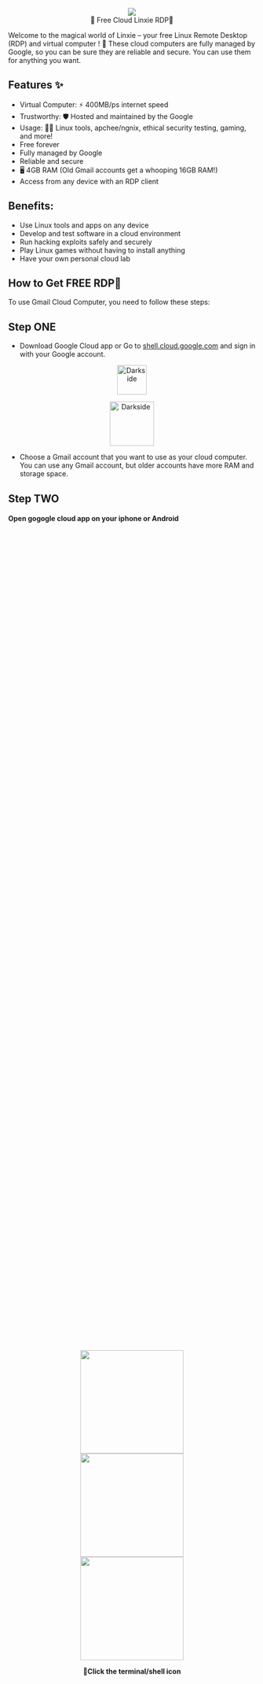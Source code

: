 <p align="center">
<img src="https://github.com/AryanVBW/RDPtown/releases/download/l1/rdp2-removebg-preview.png" height=""><br>
🌟 Free Cloud Linxie RDP🚀
</p>


Welcome to the magical world of Linxie – your free Linux Remote Desktop (RDP) and virtual computer ! 🎉
These cloud computers are fully managed by Google, so you can be sure they are reliable and secure. You can use them for anything you want.

## Features ✨
- Virtual Computer: ⚡️ 400MB/ps internet speed
- Trustworthy: 🛡️ Hosted and maintained by the  Google
- Usage: 👨‍💻 Linux tools, apchee/ngnix, ethical security testing, gaming, and more!
- Free forever
- Fully managed by Google
- Reliable and secure
- 🖥️ 4GB RAM (Old Gmail accounts get a whooping 16GB RAM!)
- Access from any device with an RDP client
## Benefits:

- Use Linux tools and apps on any device
- Develop and test software in a cloud environment
- Run hacking exploits safely and securely
- Play Linux games without having to install anything
- Have your own personal cloud lab
## How to Get FREE RDP🚀
To use Gmail Cloud Computer, you need to follow these steps:
## Step ONE
 - Download Google Cloud app or Go to <a href="https://shell.cloud.google.com">shell.cloud.google.com</a> and sign in with your Google account.

<p align="center">
   <a href="https://play.google.com/store/apps/details?id=com.google.android.apps.cloudconsole">
      <img src="https://github.com/AryanVBW/RDPtown/releases/download/l1/playstore.png" height="60" alt="Darkside">
   </a>
</p>

<p align="center">
   <a href="https://apps.apple.com/us/app/google-cloud/id1005120814">
      <img src="https://github.com/AryanVBW/RDPtown/releases/download/l1/appstore.png" height="90" alt="Darkside">
   </a>
</p>


 - Choose a Gmail account that you want to use as your cloud computer. You can use any Gmail account, but older accounts have more RAM and storage space.
## Step TWO
<h4>Open gogogle cloud app on your iphone or Android<h4> 

<div style="display: flex; flex-direction: column; justify-content: center; align-items: center; height: 100vh;">
  <img src="https://github.com/AryanVBW/RDPtown/releases/download/S1/CRDPcloud.png" height="210">
  <img src="https://github.com/AryanVBW/RDPtown/releases/download/S1/Cshell.png" height="210">
  <img src="https://github.com/AryanVBW/RDPtown/releases/download/S1/Ccloud-shell.png" height="210">
  <p style="text-align: center;"> 📲Click the terminal/shell icon</p>
</div>

   
 - Wait for a few minutes while the Google Cloud sets up your cloud computer. You will see a terminal window when it is ready.

## Step Three: Setting up Chrome Remote Desktop

This guide will help you set up Chrome Remote Desktop on your Linux system. We'll cover different desktop environments and display managers. Choose the section relevant to your system configuration.

### 1. Update System and Install `wget`

First, update your system's package list and upgrade existing packages. Then, install `wget` which we'll use to download files.

```bash
sudo apt update -y && sudo apt upgrade -y
sudo apt install wget -y
````

### 2\. Download and Install Chrome Remote Desktop

Download the Chrome Remote Desktop package and install it using `apt`.

```bash
sudo wget https://dl.google.com/linux/direct/chrome-remote-desktop_current_amd64.deb
sudo apt install ./chrome-remote-desktop_current_amd64.deb -y
```

### 3\. Install Desktop Environment and Configure Display Manager

Select your desired desktop environment and follow the corresponding instructions:

#### **Option A: GNOME (with GDM3)**

If you are using GNOME with GDM3, use these commands:

1.  **Install GNOME:**

    ```bash
    sudo DEBIAN_FRONTEND=noninteractive \
    apt install --assume-yes gnome gnome-shell ubuntu-desktop dbus-x11
    ```

2.  **Enable GDM3 (if not already enabled):**

    ```bash
    sudo systemctl enable gdm3.service
    ```

3.  **Configure Chrome Remote Desktop for GNOME:**

    ```bash
    sudo bash -c 'echo "exec /usr/bin/gnome-session" > /etc/chrome-remote-desktop-session'

    ```

4.  **Disable the default display manager if its not GDM3:**

    ```bash
    sudo systemctl disable lightdm.service # If you were using LightDM
    # or
    sudo systemctl disable sddm.service  # If you were using SDDM
    # ... (replace with your previous display manager if different)
    ```

5.  **Enable and Start Chrome Remote Desktop Service:**

    ```bash
    sudo systemctl enable chrome-remote-desktop
    sudo systemctl start chrome-remote-desktop
    ```

#### **Option B: XFCE (with LightDM)**

If you are using XFCE with LightDM, use these commands:

1.  **Install XFCE:**

    ```bash
    sudo DEBIAN_FRONTEND=noninteractive \
    apt install --assume-yes xfce4 desktop-base dbus-x11 xscreensaver
    ```

2.  **Configure Chrome Remote Desktop for XFCE:**

    ```bash
    sudo bash -c 'echo "exec /etc/X11/Xsession /usr/bin/xfce4-session" > /etc/chrome-remote-desktop-session'
    ```

3.  **Disable GDM3 (if it was previously enabled):**

    ```bash
    sudo systemctl disable gdm3.service
    ```

4.  **Enable LightDM (if not already enabled):**

    ```bash
    sudo systemctl enable lightdm.service
    ```

5.  **Enable and Start Chrome Remote Desktop Service:**

    ```bash
    sudo systemctl enable chrome-remote-desktop
    sudo systemctl start chrome-remote-desktop
    ```

#### **Option C: KDE Plasma (with SDDM)**

If you are using KDE Plasma with SDDM, use these commands:

1.  **Install KDE Plasma:**

    ```bash
    sudo DEBIAN_FRONTEND=noninteractive \
    apt install --assume-yes kde-plasma-desktop dbus-x11
    ```

2.  **Enable SDDM (if not already enabled):**

    ```bash
    sudo systemctl enable sddm.service
    ```

3.  **Configure Chrome Remote Desktop for KDE:**
    Create the file `/etc/chrome-remote-desktop-session` and add the following:

    ```
    exec /usr/bin/startplasma-x11
    ```

    To create the file using the terminal:

    ```bash
    echo "exec /usr/bin/startplasma-x11" | sudo tee /etc/chrome-remote-desktop-session
    ```

4.  **Disable the default display manager if it's not SDDM:**

    ```bash
    sudo systemctl disable lightdm.service # If you were using LightDM
    # or
    sudo systemctl disable gdm3.service  # If you were using GDM3
    # ... (replace with your previous display manager if different)
    ```

5.  **Enable and Start Chrome Remote Desktop Service:**

    ```bash
    sudo systemctl enable chrome-remote-desktop
    sudo systemctl start chrome-remote-desktop
    ```

#### **Option D: Other Desktop Environments**

If you are using a different desktop environment, you'll need to:

1.  **Install your desired desktop environment** using `apt`.
2.  **Determine the correct command** to start your desktop environment session. This is usually found in the desktop environment's documentation or configuration files.
3.  **Modify the `/etc/chrome-remote-desktop-session`** file (as shown in the XFCE example) and replace `/usr/bin/xfce4-session` with the correct command for your desktop environment.
4.  **Disable and replace your previous display manager** with the one that's compatible with your chosen desktop environment. This may involve enabling a new display manager and disabling the old one (as shown in previous options).
5.  **Enable and Start Chrome Remote Desktop Service:**
    ```bash
    sudo systemctl enable chrome-remote-desktop
    sudo systemctl start chrome-remote-desktop
    ```



## Step FOUR
   - Download Chrome Remote Desktop app/Extension or Go to <a href="https://remotedesktop.google.com">Chrome Remote Desktop</a> 
<p align="center">
   <a href="https://play.google.com/store/apps/details?id=com.google.chromeremotedesktop">
      <img src="https://github.com/AryanVBW/RDPtown/releases/download/l1/playstore.png" height="60" alt="Darkside">
   </a>
</p>

<p align="center">
   <a href="https://apps.apple.com/us/app/chrome-remote-desktop/id944025852">
      <img src="https://github.com/AryanVBW/RDPtown/releases/download/l1/appstore.png" height="90" alt="Darkside">
   </a>
</p>
<p align="center">
   <a href="https://chrome.google.com/webstore/detail/chrome-remote-desktop/inomeogfingihgjfjlpeplalcfajhgai">
      <img src="https://github.com/AryanVBW/RDPtown/releases/download/S%24/mediumCrome-withouborder.png" height="60" alt="Darkside">
   </a>
</p>
 <h2>Open  Chrome Remote Desktop App/Extension and follow the steps  </h2>  
 <div>
  <img src="https://github.com/AryanVBW/RDPtown/releases/download/S1/Cdark1.png" height="210">
  <img src="https://github.com/AryanVBW/RDPtown/releases/download/S1/Cdark2.png" height="210">
  <img src="https://github.com/AryanVBW/RDPtown/releases/download/S1/Cdark3.png" height="210">
  <img src="https://github.com/AryanVBW/RDPtown/releases/download/S1/Cdark4.png" height="210">
  <img src="https://github.com/AryanVBW/RDPtown/releases/download/S1/Cdark5.png" height="210">
  <img src="https://github.com/AryanVBW/RDPtown/releases/download/S1/Cdark6.png" height="210">
</div>


 - Enjoy your cloud computer! You can install and run any Linux software you want. You can also access the graphical user interface by clicking on the “Desktop” button.


## Disclaimer ⚠️
Please use RDPTown responsibly and abide by Google's terms of service. Any unauthorized or illegal activities are not supported and are solely the user's responsibility.

Join in, contribute, raise issues, and let's make RDPTown even better! 🚧✨
<p align="center">Made 🕸️ By <a href="https://aryanvbw.github.io/">*Vivek W*</a></p>
<p align="center" style="font-size: 8px">v1.0</p>

